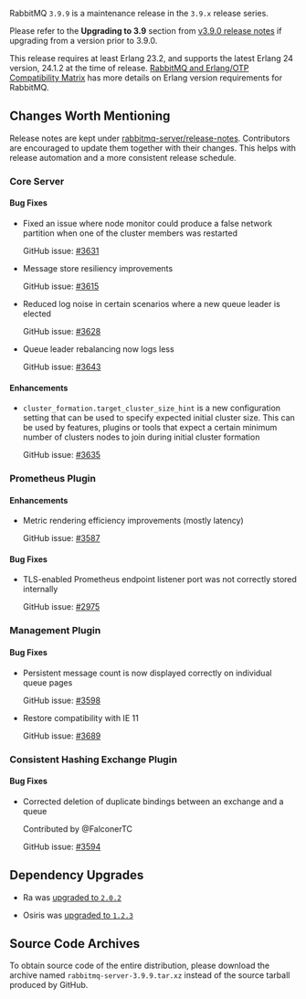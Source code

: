 RabbitMQ `3.9.9` is a maintenance release in the `3.9.x` release series.

Please refer to the **Upgrading to 3.9** section from [v3.9.0 release notes](https://github.com/rabbitmq/rabbitmq-server/releases/tag/v3.9.0) if upgrading from a version prior to 3.9.0.

This release requires at least Erlang 23.2, and supports the latest Erlang 24 version, 24.1.2 at the time of release. [RabbitMQ and Erlang/OTP Compatibility Matrix](https://www.rabbitmq.com/which-erlang.html) has more details on Erlang version requirements for RabbitMQ.



## Changes Worth Mentioning

Release notes are kept under [rabbitmq-server/release-notes](https://github.com/rabbitmq/rabbitmq-server/tree/v3.9.x/release-notes).
Contributors are encouraged to update them together with their changes. This helps with release automation and a more consistent release schedule.

### Core Server

#### Bug Fixes

 * Fixed an issue where node monitor could produce a false network partition when
   one of the cluster members was restarted

   GitHub issue: [#3631](https://github.com/rabbitmq/rabbitmq-server/pull/3631)

 * Message store resiliency improvements

   GitHub issue: [#3615](https://github.com/rabbitmq/rabbitmq-server/pull/3615)

 * Reduced log noise in certain scenarios where a new queue leader is elected

   GitHub issue: [#3628](https://github.com/rabbitmq/rabbitmq-server/pull/3628)

 * Queue leader rebalancing now logs less

   GitHub issue: [#3643](https://github.com/rabbitmq/rabbitmq-server/pull/3643)

#### Enhancements

 * `cluster_formation.target_cluster_size_hint` is a new configuration setting that can be used to specify expected initial cluster size.
   This can be used by features, plugins or tools that expect a certain minimum number of clusters nodes
   to join during initial cluster formation

   GitHub issue: [#3635](https://github.com/rabbitmq/rabbitmq-server/pull/3635)


### Prometheus Plugin

#### Enhancements

 * Metric rendering efficiency improvements (mostly latency)

   GitHub issue: [#3587](https://github.com/rabbitmq/rabbitmq-server/pull/3587)

#### Bug Fixes

 * TLS-enabled Prometheus endpoint listener port was not correctly stored internally

   GitHub issue: [#2975](https://github.com/rabbitmq/rabbitmq-server/issues/2975)


### Management Plugin

#### Bug Fixes

 * Persistent message count is now displayed correctly on individual queue pages

   GitHub issue: [#3598](https://github.com/rabbitmq/rabbitmq-server/pull/3598)

 * Restore compatibility with IE 11

   GitHub issue: [#3689](https://github.com/rabbitmq/rabbitmq-server/pull/3689)


### Consistent Hashing Exchange Plugin

#### Bug Fixes

 * Corrected deletion of duplicate bindings between an exchange and a queue

   Contributed by @FalconerTC

   GitHub issue: [#3594](https://github.com/rabbitmq/rabbitmq-server/pull/3594)


## Dependency Upgrades

* Ra was [upgraded to `2.0.2`](https://github.com/rabbitmq/ra/compare/v2.0.0...v2.0.2)

* Osiris was [upgraded to `1.2.3`](https://github.com/rabbitmq/osiris/compare/v1.2.2...v1.2.3)


## Source Code Archives

To obtain source code of the entire distribution, please download the archive named `rabbitmq-server-3.9.9.tar.xz`
instead of the source tarball produced by GitHub.
